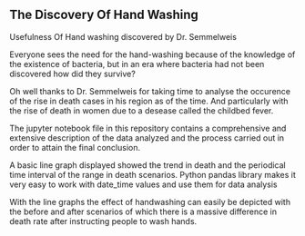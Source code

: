 ## The Discovery Of Hand Washing
Usefulness Of Hand washing discovered by Dr. Semmelweis

Everyone sees the need for the hand-washing because of the knowledge of the existence of bacteria, but in an era where bacteria had not been discovered how did they survive?

Oh well thanks to Dr. Semmelweis for taking time to analyse the occurence of the rise in death cases in his region as of the time. And particularly with the rise of death in women due to a desease called the childbed fever.

The jupyter notebook file in this repository contains a comprehensive and extensive description of the data analyzed and the process carried out in order to attain the final conclusion.

A basic line graph displayed showed the trend in death and the periodical time interval of the range in death scenarios. Python pandas library makes it very easy to work with date_time values and use them for data analysis

With the line graphs the effect of handwashing can easily be depicted with the before and after scenarios of which there is  a massive difference in death rate after instructing people to wash hands.

